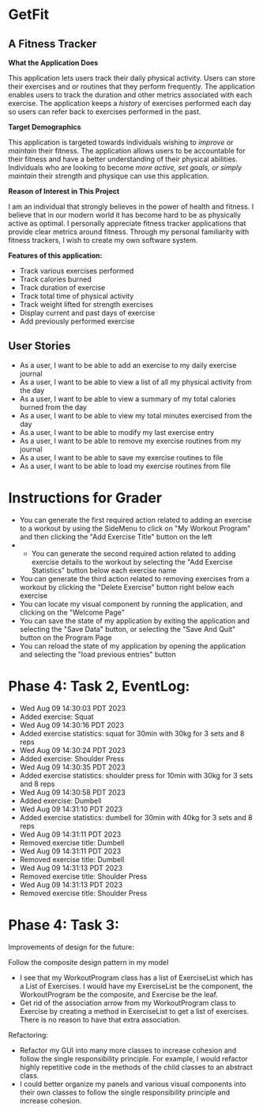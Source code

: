 # GetFit

## A Fitness Tracker

**What the Application Does**

This application lets users track their daily physical activity. Users can store their exercises and or routines that they perform frequently. The application enables users to track the duration and other metrics associated with each exercise. The application keeps a *history* of exercises performed each day so users can refer back to exercises performed in the past. 

**Target Demographics**

This application is targeted towards individuals wishing to *improve* or *maintain* their fitness. The application allows users to be accountable for their fitness and have a better understanding of their physical abilities. Individuals who are looking to become *more active, set goals, or simply maintain* their strength and physique can use this application.

**Reason of Interest in This Project**

I am an individual that strongly believes in the power of health and fitness. I believe that in our modern world it has become hard to be as physically active as optimal. I personally appreciate fitness tracker applications that provide clear metrics around fitness. Through my personal familiarity with fitness trackers, I wish to create my own software system.

**Features of this application:**

- Track various exercises performed
- Track calories burned
- Track duration of exercise 
- Track total time of physical activity
- Track weight lifted for strength exercises
- Display current and past days of exercise
- Add previously performed exercise

## User Stories
- As a user, I want to be able to add an exercise to my daily exercise journal
- As a user, I want to be able to view a list of all my physical activity from the day
- As a user, I want to be able to view a summary of my total calories burned from the day
- As a user, I want to be able to view my total minutes exercised from the day
- As a user, I want to be able to modify my last exercise entry
- As a user, I want to be able to remove my exercise routines from my journal
- As a user, I want to be able to save my exercise routines to file
- As a user, I want to be able to load my exercise routines from file

# Instructions for Grader

- You can generate the first required action related to adding an exercise to a workout by using the SideMenu to 
click on "My Workout Program" and then clicking the "Add Exercise Title" button on the left
- - You can generate the second required action related to adding exercise details to the workout by selecting the "Add Exercise Statistics" button below each exercise name
- You can generate the third action related to removing exercises from a workout by clicking the "Delete Exercise" button right below each exercise
- You can locate my visual component by running the application, and clicking on the "Welcome Page"
- You can save the state of my application by exiting the application and selecting the "Save Data" button, or selecting the "Save And Quit" button on the Program Page
- You can reload the state of my application by opening the application and selecting the "load previous entries" button

# Phase 4: Task 2, EventLog:
- Wed Aug 09 14:30:03 PDT 2023
- Added exercise: Squat
- Wed Aug 09 14:30:16 PDT 2023
- Added exercise statistics: squat for 30min  with 30kg  for 3 sets  and 8 reps
- Wed Aug 09 14:30:24 PDT 2023
- Added exercise: Shoulder Press
- Wed Aug 09 14:30:35 PDT 2023
- Added exercise statistics: shoulder press for 10min  with 30kg  for 3 sets  and 8 reps
- Wed Aug 09 14:30:58 PDT 2023
- Added exercise: Dumbell
- Wed Aug 09 14:31:10 PDT 2023
- Added exercise statistics: dumbell for 30min  with 40kg  for 3 sets  and 8 reps
- Wed Aug 09 14:31:11 PDT 2023
- Removed exercise title: Dumbell
- Wed Aug 09 14:31:11 PDT 2023
- Removed exercise title: Dumbell
- Wed Aug 09 14:31:13 PDT 2023
- Removed exercise title: Shoulder Press
- Wed Aug 09 14:31:13 PDT 2023
- Removed exercise title: Shoulder Press

# Phase 4: Task 3:
Improvements of design for the future:

Follow the composite design pattern in my model 
- I see that my WorkoutProgram class has a list of ExerciseList which has a List of Exercises.
I would have my ExerciseList be the component, the WorkoutProgram be the composite, and Exercise be the leaf.
- Get rid of the association arrow from my WorkoutProgram class to Exercise by creating a method in ExerciseList to get a list of exercises. There is no reason to have that extra association.

Refactoring:
- Refactor my GUI into many more classes to increase cohesion and follow the single responsibility principle. For example, 
I would refactor highly repetitive code in the methods of the child classes to an abstract class. 
- I could better organize my panels and various visual components into their own classes to follow the single responsibility principle and increase cohesion. 

